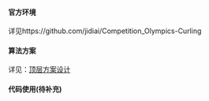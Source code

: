 #### 官方环境

详见https://github.com/jidiai/Competition_Olympics-Curling

#### 算法方案

详见：[顶层方案设计](./assets/solution.pptx)

#### 代码使用(待补充)

